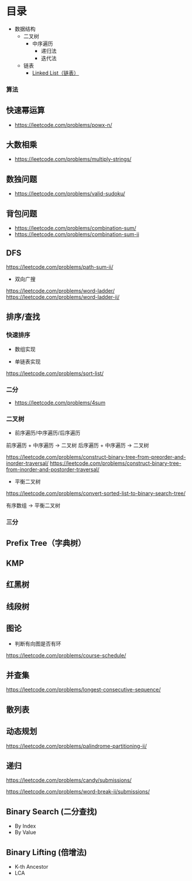 # 目录

- 数据结构
  - 二叉树
    - 中序遍历
      - 递归法
      - 迭代法
  - 链表
    - [Linked List（链表）](linked-listff08-lian-biao-ff09.md)

### 算法

## 快速幂运算

- https://leetcode.com/problems/powx-n/

## 大数相乘

- https://leetcode.com/problems/multiply-strings/

## 数独问题

- https://leetcode.com/problems/valid-sudoku/

## 背包问题

- https://leetcode.com/problems/combination-sum/
- https://leetcode.com/problems/combination-sum-ii

## DFS

https://leetcode.com/problems/path-sum-ii/

- 双向广搜

https://leetcode.com/problems/word-ladder/
https://leetcode.com/problems/word-ladder-ii/

## 排序/查找

### 快速排序

- 数组实现

- 单链表实现

https://leetcode.com/problems/sort-list/

### 二分

- https://leetcode.com/problems/4sum

### 二叉树

- 前序遍历/中序遍历/后序遍历

前序遍历 + 中序遍历 -> 二叉树
后序遍历 + 中序遍历 -> 二叉树

https://leetcode.com/problems/construct-binary-tree-from-preorder-and-inorder-traversal/
https://leetcode.com/problems/construct-binary-tree-from-inorder-and-postorder-traversal/

- 平衡二叉树

https://leetcode.com/problems/convert-sorted-list-to-binary-search-tree/

有序数组 -> 平衡二叉树

### 三分

## Prefix Tree（字典树）

## KMP

## 红黑树

## 线段树

## 图论

- 判断有向图是否有环

https://leetcode.com/problems/course-schedule/

## 并查集

https://leetcode.com/problems/longest-consecutive-sequence/

## 散列表

## 动态规划

https://leetcode.com/problems/palindrome-partitioning-ii/

## 递归

https://leetcode.com/problems/candy/submissions/

https://leetcode.com/problems/word-break-ii/submissions/

## Binary Search (二分查找)

- By Index
- By Value

## Binary Lifting (倍增法)

- K-th Ancestor
- LCA
